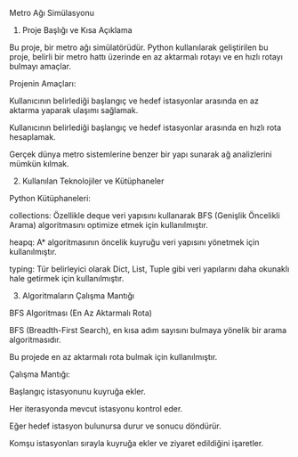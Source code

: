 Metro Ağı Simülasyonu

1. Proje Başlığı ve Kısa Açıklama

Bu proje, bir metro ağı simülatörüdür. Python kullanılarak geliştirilen bu proje, belirli bir metro hattı üzerinde en az aktarmalı rotayı ve en hızlı rotayı bulmayı amaçlar.

Projenin Amaçları:

Kullanıcının belirlediği başlangıç ve hedef istasyonlar arasında en az aktarma yaparak ulaşımı sağlamak.

Kullanıcının belirlediği başlangıç ve hedef istasyonlar arasında en hızlı rota hesaplamak.

Gerçek dünya metro sistemlerine benzer bir yapı sunarak ağ analizlerini mümkün kılmak.

2. Kullanılan Teknolojiler ve Kütüphaneler

Python Kütüphaneleri:

collections: Özellikle deque veri yapısını kullanarak BFS (Genişlik Öncelikli Arama) algoritmasını optimize etmek için kullanılmıştır.

heapq: A* algoritmasının öncelik kuyruğu veri yapısını yönetmek için kullanılmıştır.

typing: Tür belirleyici olarak Dict, List, Tuple gibi veri yapılarını daha okunaklı hale getirmek için kullanılmıştır.

3. Algoritmaların Çalışma Mantığı

BFS Algoritması (En Az Aktarmalı Rota)

BFS (Breadth-First Search), en kısa adım sayısını bulmaya yönelik bir arama algoritmasıdır.

Bu projede en az aktarmalı rota bulmak için kullanılmıştır.

Çalışma Mantığı:

Başlangıç istasyonunu kuyruğa ekler.

Her iterasyonda mevcut istasyonu kontrol eder.

Eğer hedef istasyon bulunursa durur ve sonucu döndürür.

Komşu istasyonları sırayla kuyruğa ekler ve ziyaret edildiğini işaretler.
